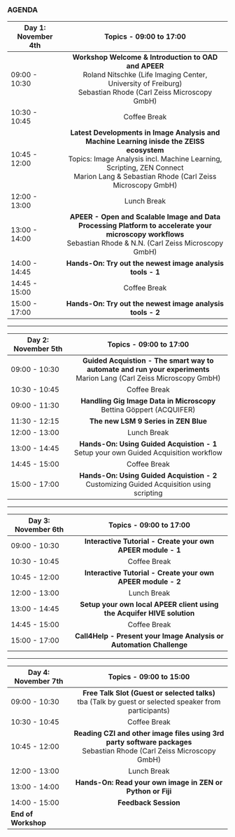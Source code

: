 ### AGENDA

| Day 1: November 4th |                                                                                                   Topics   -   09:00 to 17:00                                                                                                    |
| ------------------- | :------------------------------------------------------------------------------------------------------------------------------------------------------------------------------------------------------------------------------: |
| 09:00 - 10:30       |                              **Workshop Welcome & Introduction to OAD and APEER**<br>Roland Nitschke (Life Imaging Center, University of Freiburg)<br>Sebastian Rhode (Carl Zeiss Microscopy GmbH)                               |
| 10:30 - 10:45       |                                                                                                           Coffee Break                                                                                                           |
| 10:45 - 12:00       | **Latest Developments in Image Analysis and Machine Learning inisde the ZEISS ecosystem**<br>Topics: Image Analysis incl. Machine Learning, Scripting, ZEN Connect<br>Marion Lang & Sebastian Rhode (Carl Zeiss Microscopy GmbH) |
| 12:00 - 13:00       |                                                                                                           Lunch Break                                                                                                            |
| 13:00 - 14:00       |                                 **APEER - Open and Scalable Image and Data Processing Platform to accelerate your microscopy workflows**<br>Sebastian Rhode & N.N. (Carl Zeiss Microscopy GmbH)                                  |
| 14:00 - 14:45       |                                                                                    **Hands-On: Try out the newest image analysis tools - 1**                                                                                     |
| 14:45 - 15:00       |                                                                                                           Coffee Break                                                                                                           |
| 15:00 - 17:00       |                                                                                    **Hands-On: Try out the newest image analysis tools - 2**                                                                                     |

***

| Day 2: November 5th |                                              Topics   -   09:00 to 17:00                                               |
| ------------------- | :--------------------------------------------------------------------------------------------------------------------: |
| 09:00 - 10:30       | **Guided Acquistion - The smart way to automate and run your experiments**<br>Marion Lang (Carl Zeiss Microscopy GmbH) |
| 10:30 - 10:45       |                                                      Coffee Break                                                      |
| 09:00 - 11:30       |                        **Handling Gig Image Data in Microscopy**<br>Bettina Göppert (ACQUIFER)                         |
| 11:30 - 12:15       |                                          **The new LSM 9 Series in ZEN Blue**                                          |
| 12:00 - 13:00       |                                                      Lunch Break                                                       |
| 13:00 - 14:45       |                **Hands-On: Using Guided Acquistion - 1**<br>Setup your own Guided Acquisition workflow                 |
| 14:45 - 15:00       |                                                      Coffee Break                                                      |
| 15:00 - 17:00       |              **Hands-On: Using Guided Acquistion - 2**<br>Customizing Guided Acquisition using scripting               |

***

| Day 3: November 6th |                      Topics   -   09:00 to 17:00                       |
| ------------------- | :--------------------------------------------------------------------: |
| 09:00 - 10:30       |      **Interactive Tutorial - Create your own APEER module - 1**       |
| 10:30 - 10:45       |                              Coffee Break                              |
| 10:45 - 12:00       |      **Interactive Tutorial - Create your own APEER module - 2**       |
| 12:00 - 13:00       |                              Lunch Break                               |
| 13:00 - 14:45       | **Setup your own local APEER client using the Acquifer HIVE solution** |
| 14:45 - 15:00       |                              Coffee Break                              |
| 15:00 - 17:00       |  **Call4Help - Present your Image Analysis or Automation Challenge**   |

***

| Day 4: November 7th |                                               Topics   -   09:00 to 15:00                                               |
| ------------------- | :---------------------------------------------------------------------------------------------------------------------: |
| 09:00 - 10:30       |        **Free Talk Slot (Guest or selected talks)**<br>tba (Talk by guest or selected speaker from participants)        |
| 10:30 - 10:45       |                                                      Coffee Break                                                       |
| 10:45 - 12:00       | **Reading CZI and other image files using 3rd party software packages**<br>Sebastian Rhode (Carl Zeiss Microscopy GmbH) |
| 12:00 - 13:00       |                                                       Lunch Break                                                       |
| 13:00 - 14:00       |                               **Hands-On: Read your own image in ZEN or Python or Fiji**                                |
| 14:00 - 15:00       |                                                  **Feedback Session**                                                   |
| **End of Workshop** |                                                                                                                         |